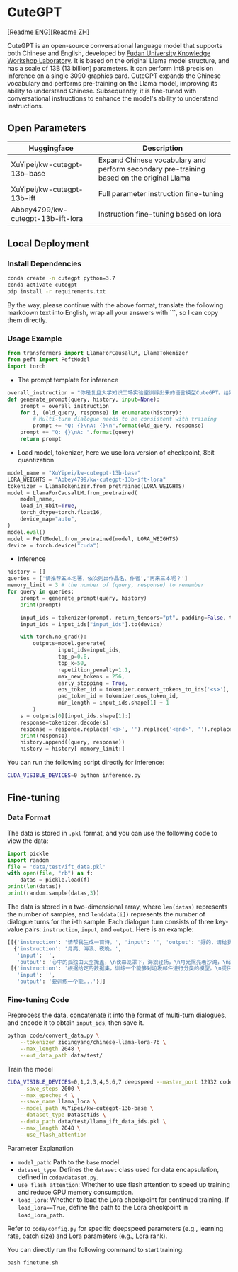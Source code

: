 
# CuteGPT

[[Readme ENG](README.md)][[Readme ZH](README_ch.md)]

CuteGPT is an open-source conversational language model that supports both Chinese and English, developed by [Fudan University Knowledge Workshop Laboratory](http://kw.fudan.edu.cn/). It is based on the original Llama model structure, and has a scale of 13B (13 billion) parameters. It can perform int8 precision inference on a single 3090 graphics card. CuteGPT expands the Chinese vocabulary and performs pre-training on the Llama model, improving its ability to understand Chinese. Subsequently, it is fine-tuned with conversational instructions to enhance the model's ability to understand instructions.

## Open Parameters

| Huggingface                       | Description                                                                              |
| --------------------------------- | ---------------------------------------------------------------------------------------- |
| XuYipei/kw-cutegpt-13b-base       | Expand Chinese vocabulary and perform secondary pre-training based on the original Llama |
| XuYipei/kw-cutegpt-13b-ift        | Full parameter instruction fine-tuning                                                   |
| Abbey4799/kw-cutegpt-13b-ift-lora | Instruction fine-tuning based on lora                                                    |

## Local Deployment

### Install Dependencies

```bash
conda create -n cutegpt python=3.7
conda activate cutegpt
pip install -r requirements.txt 
```

By the way, please continue with the above format, translate the following markdown text into English, wrap all your answers with ```, so I can copy them directly.

### Usage Example

```python
from transformers import LlamaForCausalLM, LlamaTokenizer
from peft import PeftModel
import torch
```

* The prompt template for inference

```python
overall_instruction = "你是复旦大学知识工场实验室训练出来的语言模型CuteGPT。给定任务描述，请给出对应请求的回答。\n"
def generate_prompt(query, history, input=None):
    prompt = overall_instruction
    for i, (old_query, response) in enumerate(history):
        # Multi-turn dialogue needs to be consistent with training
        prompt += "Q: {}\nA: {}\n".format(old_query, response)
    prompt += "Q: {}\nA: ".format(query)
    return prompt
```

* Load model, tokenizer, here we use lora version of checkpoint, 8bit quantization

```python
model_name = "XuYipei/kw-cutegpt-13b-base"
LORA_WEIGHTS = "Abbey4799/kw-cutegpt-13b-ift-lora"
tokenizer = LlamaTokenizer.from_pretrained(LORA_WEIGHTS)
model = LlamaForCausalLM.from_pretrained(
    model_name,
    load_in_8bit=True,
    torch_dtype=torch.float16,
    device_map="auto",
)
model.eval()
model = PeftModel.from_pretrained(model, LORA_WEIGHTS)
device = torch.device("cuda")
```

* Inference

```python
history = []
queries = ['请推荐五本名著，依次列出作品名、作者','再来三本呢？']
memory_limit = 3 # the number of (query, response) to remember
for query in queries:
    prompt = generate_prompt(query, history)
    print(prompt)

    input_ids = tokenizer(prompt, return_tensors="pt", padding=False, truncation=False, add_special_tokens=False)
    input_ids = input_ids["input_ids"].to(device)

    with torch.no_grad():
        outputs=model.generate(
                input_ids=input_ids,
                top_p=0.8,
                top_k=50,
                repetition_penalty=1.1,
                max_new_tokens = 256,
                early_stopping = True,
                eos_token_id = tokenizer.convert_tokens_to_ids('<s>'),
                pad_token_id = tokenizer.eos_token_id,
                min_length = input_ids.shape[1] + 1
        )
    s = outputs[0][input_ids.shape[1]:]
    response=tokenizer.decode(s)
    response = response.replace('<s>', '').replace('<end>', '').replace('</s>', '')
    print(response)
    history.append((query, response))
    history = history[-memory_limit:]
```

You can run the following script directly for inference:

```bash
CUDA_VISIBLE_DEVICES=0 python inference.py
```

## Fine-tuning

### Data Format

The data is stored in `.pkl` format, and you can use the following code to view the data:

```python
import pickle
import random
file = 'data/test/ift_data.pkl'
with open(file, "rb") as f:
    datas = pickle.load(f)
print(len(datas))
print(random.sample(datas,3))
```

The data is stored in a two-dimensional array, where `len(datas)` represents the number of samples, and `len(data[i])` represents the number of dialogue turns for the i-th sample. Each dialogue turn consists of three key-value pairs: `instruction`, `input`, and `output`. Here is an example:

```python
[[{'instruction': '请帮我生成一首诗。', 'input': '', 'output': '好的，请给我一些关键词来启发诗歌的创作。'},
  {'instruction': '月亮、海浪、夜晚。',
   'input': '',
   'output': '心中的孤独由天空掩盖，\n夜幕笼罩下，海浪轻扬，\n月光照亮着沙滩，\n让我不再孤单。'}],
 [{'instruction': '根据给定的数据集，训练一个能够对垃圾邮件进行分类的模型。\n提供垃圾邮件和非垃圾邮件两类的数据集。',
   'input': '',
   'output': '要训练一个能...'}]]
```

### Fine-tuning Code

Preprocess the data, concatenate it into the format of multi-turn dialogues, and encode it to obtain `input_ids`, then save it.

```bash
python code/convert_data.py \
    --tokenizer ziqingyang/chinese-llama-lora-7b \
    --max_length 2048 \
    --out_data_path data/test/
```

Train the model

```bash
CUDA_VISIBLE_DEVICES=0,1,2,3,4,5,6,7 deepspeed --master_port 12932 code/finetune.py \
    --save_steps 2000 \
    --max_epoches 4 \
    --save_name llama_lora \
    --model_path XuYipei/kw-cutegpt-13b-base \
    --dataset_type DatasetIds \
    --data_path data/test/llama_ift_data_ids.pkl \
    --max_length 2048 \
    --use_flash_attention
```

Parameter Explanation

* `model_path`: Path to the `base` model.
* `dataset_type`: Defines the `dataset` class used for data encapsulation, defined in `code/dataset.py`.
* `use_flash_attention`: Whether to use flash attention to speed up training and reduce GPU memory consumption.
* `load_lora`: Whether to load the Lora checkpoint for continued training. If `load_lora==True`, define the path to the Lora checkpoint in `load_lora_path`.

Refer to `code/config.py` for specific deepspeed parameters (e.g., learning rate, batch size) and Lora parameters (e.g., Lora rank).

You can directly run the following command to start training:

```
bash finetune.sh
```
